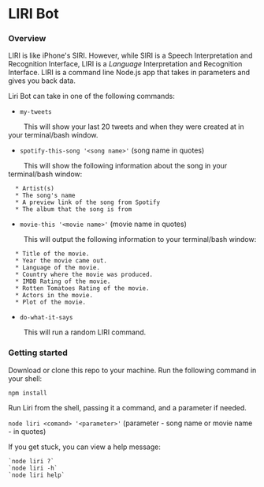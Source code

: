 # LIRI Bot

### Overview

LIRI is like iPhone's SIRI. However, while SIRI is a Speech Interpretation and Recognition Interface, LIRI is a _Language_ Interpretation and Recognition Interface. LIRI is a command line Node.js app that takes in parameters and gives you back data.

Liri Bot can take in one of the following commands:
<p>

  * `my-tweets`
  <div>&nbsp;&nbsp;&nbsp;&nbsp;&nbsp;&nbsp;&nbsp;&nbsp;This will show your last 20 tweets and when they were created at in your terminal/bash window.</div>
</p>

  * `spotify-this-song '<song name>'` (song name in quotes)
  <div>&nbsp;&nbsp;&nbsp;&nbsp;&nbsp;&nbsp;&nbsp;&nbsp;This will show the following information about the song in your terminal/bash window:</div>

   ```
     * Artist(s)
     * The song's name     
     * A preview link of the song from Spotify
     * The album that the song is from
   ```
</div>

  * `movie-this '<movie name>'` (movie name in quotes)
  <div>&nbsp;&nbsp;&nbsp;&nbsp;&nbsp;&nbsp;&nbsp;&nbsp;This will output the following information to your terminal/bash window:</div>

   ```
     * Title of the movie.
     * Year the movie came out.
     * Language of the movie.
     * Country where the movie was produced.
     * IMDB Rating of the movie.
     * Rotten Tomatoes Rating of the movie.
     * Actors in the movie.
     * Plot of the movie.
   ```

  * `do-what-it-says`
  <div>&nbsp;&nbsp;&nbsp;&nbsp;&nbsp;&nbsp;&nbsp;&nbsp;This will run a random LIRI command.</div>

### Getting started

Download or clone this repo to your machine.
Run the following command in your shell:

  `npm install`

Run Liri from the shell, passing it a command, and a parameter if needed.

  `node liri <comand> '<parameter>'` (parameter - song name or movie name - in quotes)

If you get stuck, you can view a help message:
  ```
  `node liri ?`
  `node liri -h`
  `node liri help`
  ```